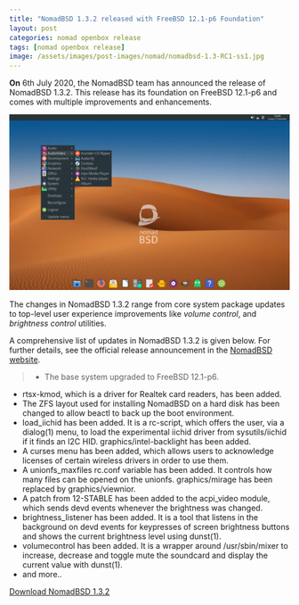 ```yaml
---
title: "NomadBSD 1.3.2 released with FreeBSD 12.1-p6 Foundation"
layout: post
categories: nomad openbox release
tags: [nomad openbox release]
image: /assets/images/post-images/nomad/nomadbsd-1.3-RC1-ss1.jpg
---
```


**On** 6th July 2020, the NomadBSD team has announced the release of NomadBSD 1.3.2. This release has its foundation on FreeBSD 12.1-p6 and comes with multiple improvements and enhancements.

![NomadBSD Preview](/assets/images/post-images/nomad/nomadbsd-1.3-RC1-ss1.jpg)

The changes in NomadBSD 1.3.2 range from core system package updates to top-level user experience improvements like *volume control*, and *brightness control* utilities. 

A comprehensive list of updates in NomadBSD 1.3.2 is given below. For further details, see the official release announcement in the [NomadBSD website](https://www.nomadbsd.org/index.html#1.3.2).

> - The base system upgraded to FreeBSD 12.1-p6.
- rtsx-kmod, which is a driver for Realtek card readers, has been added.
- The ZFS layout used for installing NomadBSD on a hard disk has been changed to allow beactl to back up the boot environment.
- load_iichid has been added. It is a rc-script, which offers the user, via a dialog(1) menu, to load the experimental iichid driver from sysutils/iichid if it finds an I2C HID.
graphics/intel-backlight has been added.
- A curses menu has been added, which allows users to acknowledge licenses of certain wireless drivers in order to use them.
- A unionfs_maxfiles rc.conf variable has been added. It controls how many files can be opened on the unionfs.
graphics/mirage has been replaced by graphics/viewnior.
- A patch from 12-STABLE has been added to the acpi_video module, which sends devd events whenever the brightness was changed.
- brightness_listener has been added. It is a tool that listens in the background on devd events for keypresses of screen brightness buttons and shows the current brightness level using dunst(1).
- volumecontrol has been added. It is a wrapper around /usr/sbin/mixer to increase, decrease and toggle mute the soundcard and display the current value with dunst(1).
- and more..

<a class="download" target="_blank" href="https://nomadbsd.org/download.html">Download NomadBSD 1.3.2</a>